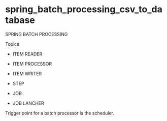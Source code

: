 # spring_batch_processing_csv_to_database


SPRING BATCH PROCESSING

Topics
- ITEM READER

- ITEM PROCESSOR

- ITEM WRITER

- STEP

- JOB

- JOB LANCHER

Trigger point for a batch processor is the scheduler.
